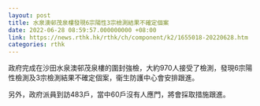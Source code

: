 ```yaml
---
layout: post
title: 水泉澳邨茂泉樓發現6宗陽性3宗檢測結果不確定個案
date: 2022-06-28 08:59:57.000000000 +08:00
link: https://news.rthk.hk/rthk/ch/component/k2/1655018-20220628.htm
categories: rthk
---
```


政府完成在沙田水泉澳邨茂泉樓的圍封強檢，大約970人接受了檢測，發現6宗陽性檢測及3宗檢測結果不確定個案，衞生防護中心會安排跟進。

另外，政府派員到訪483戶，當中60戶沒有人應門，將會採取措施跟進。
